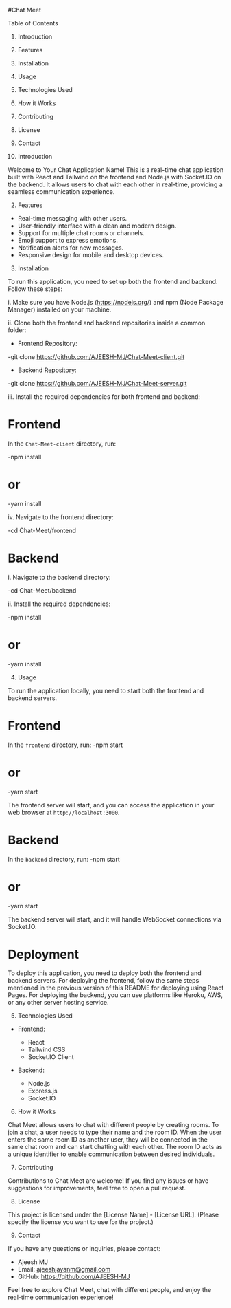 
#Chat Meet

Table of Contents
1. Introduction
2. Features
3. Installation
4. Usage
5. Technologies Used
6. How it Works
7. Contributing
8. License
9. Contact

1. Introduction

Welcome to Your Chat Application Name! This is a real-time chat application built with React and Tailwind on the frontend and Node.js with Socket.IO on the backend. It allows users to chat with each other in real-time, providing a seamless communication experience.

2. Features

- Real-time messaging with other users.
- User-friendly interface with a clean and modern design.
- Support for multiple chat rooms or channels.
- Emoji support to express emotions.
- Notification alerts for new messages.
- Responsive design for mobile and desktop devices.

3. Installation

To run this application, you need to set up both the frontend and backend. Follow these steps:

i. Make sure you have Node.js (https://nodejs.org/) and npm (Node Package Manager) installed on your machine.

ii. Clone both the frontend and backend repositories inside a common folder:

- Frontend Repository:

-git clone https://github.com/AJEESH-MJ/Chat-Meet-client.git


- Backend Repository:

-git clone https://github.com/AJEESH-MJ/Chat-Meet-server.git



iii. Install the required dependencies for both frontend and backend:

# Frontend

In the `Chat-Meet-client` directory, run:

-npm install
# or
-yarn install


iv. Navigate to the frontend directory:

-cd Chat-Meet/frontend

# Backend

i. Navigate to the backend directory:

-cd Chat-Meet/backend

ii. Install the required dependencies:

-npm install
# or
-yarn install

4. Usage

To run the application locally, you need to start both the frontend and backend servers.

# Frontend

In the `frontend` directory, run:
-npm start
# or
-yarn start

The frontend server will start, and you can access the application in your web browser at `http://localhost:3000`.

# Backend

In the `backend` directory, run:
-npm start
# or
-yarn start

The backend server will start, and it will handle WebSocket connections via Socket.IO.

# Deployment

To deploy this application, you need to deploy both the frontend and backend servers. For deploying the frontend, follow the same steps mentioned in the previous version of this README for deploying using React Pages. For deploying the backend, you can use platforms like Heroku, AWS, or any other server hosting service.

5. Technologies Used

- Frontend:
  - React
  - Tailwind CSS
  - Socket.IO Client

- Backend:
  - Node.js
  - Express.js
  - Socket.IO

6. How it Works

Chat Meet allows users to chat with different people by creating rooms. To join a chat, a user needs to type their name and the room ID. When the user enters the same room ID as another user, they will be connected in the same chat room and can start chatting with each other. The room ID acts as a unique identifier to enable communication between desired individuals.

7. Contributing

Contributions to Chat Meet are welcome! If you find any issues or have suggestions for improvements, feel free to open a pull request.

8. License

This project is licensed under the [License Name] - [License URL]. (Please specify the license you want to use for the project.)

9. Contact

If you have any questions or inquiries, please contact:
- Ajeesh MJ
- Email: ajeeshjayanm@gmail.com
- GitHub: https://github.com/AJEESH-MJ

Feel free to explore Chat Meet, chat with different people, and enjoy the real-time communication experience!
